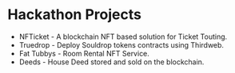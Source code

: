 # Hackathon Projects

- NFTicket - A blockchain NFT based solution for Ticket Touting.
- Truedrop - Deploy Souldrop tokens contracts using Thirdweb.
- Fat Tubbys - Room Rental NFT Service.
- Deeds - House Deed stored and sold on the blockchain.
